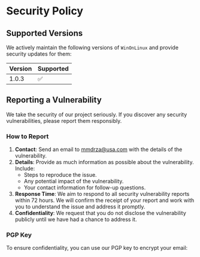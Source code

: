 # Security Policy

## Supported Versions

We actively maintain the following versions of `WinOnLinux` and provide security updates for them:

| Version | Supported          |
| ------- | ------------------ |
| 1.0.3     | :white_check_mark: |

## Reporting a Vulnerability

We take the security of our project seriously. If you discover any security vulnerabilities, please report them responsibly.

### How to Report

1. **Contact**: Send an email to [mmdrza@usa.com](mailto:mmdrza@usa.com) with the details of the vulnerability.
2. **Details**: Provide as much information as possible about the vulnerability. Include:
    - Steps to reproduce the issue.
    - Any potential impact of the vulnerability.
    - Your contact information for follow-up questions.
3. **Response Time**: We aim to respond to all security vulnerability reports within 72 hours. We will confirm the receipt of your report and work with you to understand the issue and address it promptly.
4. **Confidentiality**: We request that you do not disclose the vulnerability publicly until we have had a chance to address it.

### PGP Key

To ensure confidentiality, you can use our PGP key to encrypt your email:

